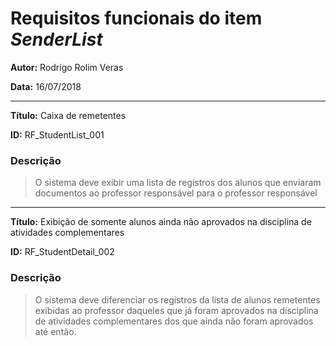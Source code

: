 Requisitos funcionais do item *SenderList*
=========================================

**Autor:**  Rodrigo Rolim Veras

**Data:**   16/07/2018

----

**Título:** Caixa de remetentes

**ID:**     RF_StudentList_001

### Descrição

> O sistema deve exibir uma lista de registros dos alunos que enviaram documentos ao professor responsável para o professor responsável

----

**Título:** Exibição de somente alunos ainda não aprovados na disciplina de atividades complementares

**ID:**     RF_StudentDetail_002

### Descrição

>  O sistema deve diferenciar os registros da lista de alunos remetentes exibidas ao professor daqueles que já foram aprovados na disciplina de atividades complementares dos que ainda não foram aprovados até então.
